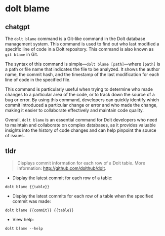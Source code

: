 # dolt blame 
## chatgpt 
The `dolt blame` command is a Git-like command in the Dolt database management system. This command is used to find out who last modified a specific line of code in a Dolt repository. This command is also known as `git blame` in Git.

The syntax of this command is simple—`dolt blame [path]`—where `[path]` is a path or file name that indicates the file to be analyzed. It shows the author name, the commit hash, and the timestamp of the last modification for each line of code in the specified file.

This command is particularly useful when trying to determine who made changes to a particular area of the code, or to track down the source of a bug or error. By using this command, developers can quickly identify which commit introduced a particular change or error and who made the change, making it easier to collaborate effectively and maintain code quality.

Overall, `dolt blame` is an essential command for Dolt developers who need to maintain and collaborate on complex databases, as it provides valuable insights into the history of code changes and can help pinpoint the source of issues. 

## tldr 
 
> Displays commit information for each row of a Dolt table.
> More information: <http://github.com/dolthub/dolt>.

- Display the latest commit for each row of a table:

`dolt blame {{table}}`

- Display the latest commits for each row of a table when the specified commit was made:

`dolt blame {{commit}} {{table}}`

- View help:

`dolt blame --help`
